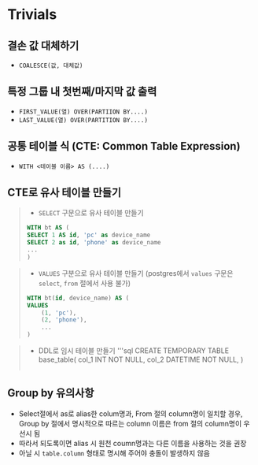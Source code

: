 # Trivials

## 결손 값 대체하기

- `COALESCE(값, 대체값)`

## 특정 그룹 내 첫번째/마지막 값 출력

- `FIRST_VALUE(열) OVER(PARTIION BY....)`
- `LAST_VALUE(열) OVER(PARTITION BY....)`

## 공통 테이블 식 (CTE: Common Table Expression)

- `WITH <테이블 이름> AS (....)`

## CTE로 유사 테이블 만들기
> - `SELECT` 구문으로 유사 테이블 만들기
> ```sql
> WITH bt AS (
> SELECT 1 AS id, 'pc' as device_name
> SELECT 2 as id, 'phone' as device_name
> ...
> )
> ```

> - `VALUES` 구분으로 유사 테이블 만들기 (postgres에서 `values` 구문은 `select`, `from` 절에서 사용 불가) 
> ```sql
> WITH bt(id, device_name) AS (
> VALUES
>     (1, 'pc'),
>     (2, 'phone'),
>     ...
> )
> ```

> -  DDL로 임시 테이블 만들기 
> '''sql
> CREATE TEMPORARY TABLE base_table(
>   col_1 INT NOT NULL,
>   col_2 DATETIME NOT NULL,
> )
> ```

## Group by 유의사항
- Select절에서 as로 alias한 colum명과, From 절의 column명이 일치할 경우, Group by 절에서 명시적으로 따르는 column 이름은 from 절의 column명이 우선시 됨
- 따라서 되도록이면 alias 시 원천 coumn명과는 다른 이름을 사용하는 것을 권장
- 아닐 시 `table.column` 형태로 명시해 주어야 충돌이 발생하지 않음
